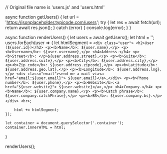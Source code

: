 // Original file name is 'users.js' and 'users.html'

async function getUsers() {
    let url = 'https://jsonplaceholder.typicode.com/users';
    try {
        let res = await fetch(url);
        return await res.json();
    } catch (error) {
        console.log(error);
    }
}

async function renderUsers() {
    let users = await getUsers();
    let html = '';
    users.forEach(user => {
        let htmlSegment = `<div class="user">
                            <h2>User (${user.id})</h2>
                            <p><b>Name</b>: ${user.name},</p>
                            <p><b>Username</b>: ${user.username},</p>
                            <h4>Address-</h4>
                            <p><b>Street</b>: </p>${user.address.street},</p>
                            <p><b>Suite</b>: ${user.address.suite},</p>
                            <p><b>City</b>: ${user.address.city},</p>
                            <p><b>Zip code</b>: ${user.address.zipcode},</p>
                            <p><b>Latitude</b>: ${user.address.geo.lat},</p>
                            <p><b>Longitude</b>: ${user.address.lng},</p>
                            <div class="email">send me a mail via<a href="email:${user.email}"> ${user.email}</a>,</div>
                            <p><b>Phone number</b>: ${user.phone},</p>
                            <p><b>Website</b>:<a href="${user.website}"> ${user.website}</a>,</p>
                            <h4>Company-</h4>
                           <p><b>Name</b>: ${user.company.name},</p>
                           <p><b>Catch phrase</b>: ${user.company.catchPhrase},</p>
                           <p><b>BS</b>: ${user.company.bs}.</p>
                        </div>
                           <hr>`;

        html += htmlSegment;
    });

    let container = document.querySelector('.container');
    container.innerHTML = html;
}

renderUsers();
